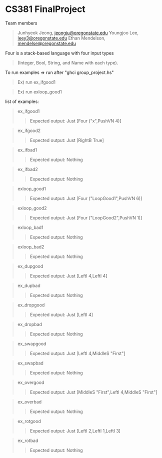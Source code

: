 # CS381 FinalProject

Team members
> Junhyeok Jeong, jeongju@oregonstate.edu
> Youngjoo Lee, leey3@oregonstate.edu
> Ethan Mendelson, mendelse@oregonstate.edu

Four is a stack-based language with four input types
> (Integer, Bool, String, and Name with each type). 

To run examples => run <example names> after "ghci group_project.hs"
> Ex) run ex_ifgood1
  
> Ex) run exloop_good1

list of examples:
> ex_ifgood1
>> Expected output: Just [Four ("x",PushVN 4)]

> ex_ifgood2
>> Expected output: Just [RightB True]

> ex_ifbad1
>> Expected output: Nothing

> ex_ifbad2
>> Expected output: Nothing

> exloop_good1
>> Expected output: Just [Four ("LoopGood1",PushVN 6)]

> exloop_good2
>> Expected output: Just [Four ("LoopGood2",PushVN 1)]

> exloop_bad1
>> Expected output: Nothing

> exloop_bad2
>> Expected output: Nothing

> ex_dupgood
>> Expected output: Just [LeftI 4,LeftI 4]

> ex_dupbad
>> Expected output: Nothing

> ex_dropgood
>> Expected output: Just [LeftI 4]

> ex_dropbad
>> Expected output: Nothing

> ex_swapgood
>> Expected output: Just [LeftI 4,MiddleS "First"]

> ex_swapbad
>> Expected output: Nothing

> ex_overgood
>> Expected output: Just [MiddleS "First",LeftI 4,MiddleS "First"]

> ex_overbad
>> Expected output: Nothing

> ex_rotgood
>> Expected output: Just [LeftI 2,LeftI 1,LeftI 3]

> ex_rotbad
>> Expected output: Nothing
